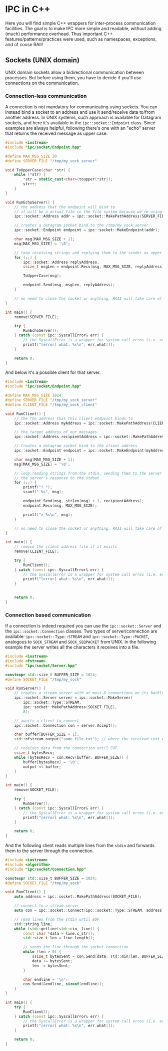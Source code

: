 # IPC in C++
Here you will find simple C++ wrappers for inter-process communication facilities. The goal is to make IPC more simple and readable, without adding (much) performance overhead. Thus important C++ features/patterns/practices were used, such as namespaces, exceptions, and of couse RAII!
## Sockets (UNIX domain)
UNIX domain sockets allow a bidirectional communication between processes. But before using them, you have to decide if you'll use connections on the communication.
### Connection-less communication
A connection is not mandatory for communicating using sockets. You can instead bind a socket to an address and use it send/receive data to/from another address. In UNIX systems, such approach is available for Datagram sockets, and here it's available in the `ipc::socket::Endpoint` class. Since examples are always helpful, following there's one with an "echo" server that returns the received message as upper case.

```cpp
#include <iostream>
#include "ipc/socket/Endpoint.hpp"

#define MAX_MSG_SIZE 30
#define SERVER_FILE "/tmp/my_sock_server"

void ToUpperCase(char *str) {
    while (*str) {
        *str = static_cast<char>(toupper(*str));
        str++;
    }
}

void RunEchoServer() {
    // the address that the endpoint will bind to
    // it will be a actual file in the file system because we're using MakePathAddress()
    ipc::socket::Address addr = ipc::socket::MakePathAddress(SERVER_FILE);

    // creates a datagram socket bind to the /tmp/my_sock_server
    ipc::socket::Endpoint endpoint = ipc::socket::MakeEndpoint(addr);

    char msg[MAX_MSG_SIZE + 1];
    msg[MAX_MSG_SIZE] = '\0';

    // loop receiving strings and replying them to the sender as upper case
    for (;;) {
        ipc::socket::Address replyAddress;
        ssize_t msgLen = endpoint.Recv(msg, MAX_MSG_SIZE, replyAddress);

        ToUpperCase(msg);

        endpoint.Send(msg, msgLen, replyAddress);
    }

    // no need to close the socket or anything, RAII will take care of closing everything correctly
}

int main() {
    remove(SERVER_FILE);

    try {
        RunEchoServer();
    } catch (const ipc::SyscallError& err) {
        // the SyscallError is a wrapper for system call erros (i.e. errno codes)
        printf("[error] what: %s\n", err.what());
    }

    return 0;
}
```

And below it's a possible client for that server.

```cpp
#include <iostream>
#include "ipc/socket/Endpoint.hpp"

#define MAX_MSG_SIZE 1024
#define SERVER_FILE "/tmp/my_sock_server"
#define CLIENT_FILE "/tmp/my_sock_client"

void RunClient() {
    // the the address that this client endpoint binds to
    ipc::socket::Address myAddress = ipc::socket::MakePathAddress(CLIENT_FILE);

    // the target address of our messages
    ipc::socket::Address recipientAddress = ipc::socket::MakePathAddress(SERVER_FILE);

    // Creates a datagram socket bind to the client address
    ipc::socket::Endpoint endpoint = ipc::socket::MakeEndpoint(myAddress);

    char msg[MAX_MSG_SIZE + 1];
    msg[MAX_MSG_SIZE] = '\0';

    // loop reading strings from the stdin, sending them to the server socket, and writing
    // the server's response to the stdout
    for (;;) {
        printf("? ");
        scanf(" %s", msg);

        endpoint.Send(msg, strlen(msg) + 1, recipientAddress);
        endpoint.Recv(msg, MAX_MSG_SIZE);

        printf("> %s\n", msg);
    }

    // no need to close the socket or anything, RAII will take care of closing everything correctly
}

int main() {
    // remove the client address file if it exists
    remove(CLIENT_FILE);

    try {   
        RunClient();
    } catch (const ipc::SyscallError& err) {
        // the SyscallError is a wrapper for system call erros (i.e. errno codes)
        printf("[error] what: %s\n", err.what());
    }
    

    return 0;
}
```

### Connection based communication
If a connection is indeed required you can use the `ipc::socket::Server` and the `ipc::socket::Connection` classes. Two types of server/connection are available: `ipc::socket::Type::STREAM` and `ipc::socket::Type::PACKET`, analogous to `SOCK_STREAM` and `SOCK_SEQPACKET` from UNIX.
In the following example the server writes all the characters it receives into a file.
```cpp
#include <iostream>
#include <fstream>
#include "ipc/socket/Server.hpp"

constexpr std::size_t BUFFER_SIZE = 1024;
#define SOCKET_FILE "/tmp/my_sock"

void RunServer() {
    // creates a stream server with at most 8 connections on its backlog
    ipc::socket::Server server = ipc::socket::MakeServer(
        ipc::socket::Type::STREAM,
        ipc::socket::MakePathAddress(SOCKET_FILE),
        8);

    // awaits a client to connect
    ipc::socket::Connection con = server.Accept();

    char buffer[BUFFER_SIZE + 1];
    std::ofstream output("some_file.txt"); // where the received text will be saved

    // receives data from the connection until EOF
    ssize_t bytesRecv;
    while (bytesRecv = con.Recv(buffer, BUFFER_SIZE)) {
        buffer[bytesRecv] = '\0';
        output << buffer;
    }
}

int main() {
    remove(SOCKET_FILE);

    try {
        RunServer();
    } catch (const ipc::SyscallError& err) {
        // the SyscallError is a wrapper for system call erros (i.e. errno codes)
        printf("[error] what: %s\n", err.what());
    }

    return 0;
}
```

And the following client reads multiple lines from the `stdin` and forwards them to the server through the connection.
```cpp
#include <iostream>
#include <algorithm>
#include "ipc/socket/Connection.hpp"

constexpr std::size_t BUFFER_SIZE = 1024;
#define SOCKET_FILE "/tmp/my_sock"

void RunClient() {
    auto address = ipc::socket::MakePathAddress(SOCKET_FILE);

    // connect to a stream server
    auto con = ipc::socket::Connect(ipc::socket::Type::STREAM, address);

    // read lines from the stdin until EOF
    std::string line;
    while (std::getline(std::cin, line)) {
        const char *data = line.c_str();
        std::size_t len = line.length();

        // sends the line through the socket connection
        while (len > 0) {
            ssize_t bytesSent = con.Send(data, std::min(len, BUFFER_SIZE));
            data += bytesSent;
            len -= bytesSent;
        }

        char endline = '\n';
        con.Send(&endline, sizeof(endline));
    }
}

int main() {
    try {   
        RunClient();
    } catch (const ipc::SyscallError& err) {
        // the SyscallError is a wrapper for system call erros (i.e. errno codes)
        printf("[error] what: %s\n", err.what());
    }

    return 0;
}
```